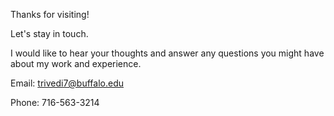 Thanks for visiting!

Let's stay in touch. 

I would like to hear your thoughts and answer any questions you might have about my work and experience. 

Email:  <trivedi7@buffalo.edu>  

Phone: 716-563-3214
